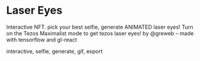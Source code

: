 # Laser Eyes

Interactive NFT. pick your best selfie, generate ANIMATED laser eyes! Turn on the Tezos Maximalist mode to get tezos laser eyes! by @greweb – made with tensorflow and gl-react

interactive, selfie, generate, gif, export
